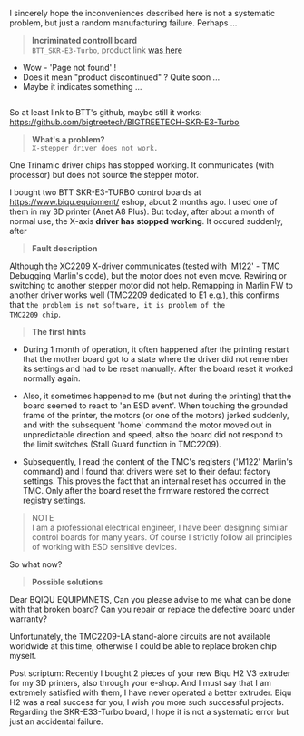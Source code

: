 
I sincerely hope the inconveniences described here is not a systematic problem, but just a random manufacturing failure.  Perhaps ...

> __Incriminated controll board__  
<code>BTT_SKR-E3-Turbo</code>, product link 
<a href="https://www.biqu.equipment/products/btt-skr-v1-4-skr-v1-4-turbo-32-bit-control-board-with-tft35-v3-0-e3-v3-0-screen-with-tmc2208-tmc2209-driver-board?_pos=1&_psq=SKR-E3-Turbo&_ss=e&_v=1.0&variant=31917893124194">was here</a>  

- Wow - 'Page not found' !
- Does it mean "product discontinued" ? Quite soon ...
- Maybe it indicates something ...
<!--
<picture>
  <source media="(min-width:650px)" srcset="https://github.com/lubond32/my_BTT_SKR-E3-Turbo_problems/blob/main/picture.png">
  <source media="(min-width:465px)" srcset="https://github.com/lubond32/my_BTT_SKR-E3-Turbo_problems/blob/main/picture.png">
  <img src="https://github.com/lubond32/my_BTT_SKR-E3-Turbo_problems/blob/main/picture.png" alt="Flowers" style="width:auto;">
</picture>
-->
<img scr="https://github.com/lubond32/my_BTT_SKR-E3-Turbo_problems/blob/main/picture.png" width="400" height="auto" />



So at least link to BTT's github, maybe still it works:  
https://github.com/bigtreetech/BIGTREETECH-SKR-E3-Turbo  

  
> __What's a problem?__  
<code>X-stepper driver does not work.</code>  <br>  

One Trinamic driver chips has stopped working. It communicates (with processor) but does not source the stepper motor.  

I bought two BTT SKR-E3-TURBO control boards at https://www.biqu.equipment/ eshop, about 2 months ago. I used one of them in my 3D printer (Anet A8 Plus). But today, after about a month of normal use, the X-axis __driver has stopped working__. It occured suddenly, after 

> __Fault description__  

Although the XC2209 X-driver communicates (tested with 'M122' - TMC Debugging Marlin's code), but the motor does not even move. Rewiring or switching to another stepper motor did not help. Remapping in Marlin FW to another driver  works well (TMC2209 dedicated to E1 e.g.), this confirms that <code>the problem is not software, it is problem of the TMC2209 chip</code>.

> __The first hints__  

- During 1 month of operation, it often happened after the printing restart that the mother board got to a state where the driver did not remember its settings and had to be reset manually. After the board reset it worked normally again.

- Also, it sometimes happened to me (but not during the printing) that the board seemed to react to 'an ESD event'. When touching the grounded frame of the printer, the motors (or one of the motors) jerked suddenly, and with the subsequent 'home' command the motor moved out in unpredictable direction and speed, altso the board did not respond to the limit switches (Stall Guard function in TMC2209).

- Subsequently, I read the content of the TMC's registers ('M122' Marlin's command) and I found that drivers were set to their defaut factory settings. This proves the fact that an internal reset has occurred in the TMC. Only after the board reset the firmware restored the correct registry settings.

> NOTE  
I am a professional electrical engineer, I have been designing similar control boards for many years. Of course I strictly follow all principles of working with ESD sensitive devices.

So  what now?

> __Possible solutions__  

Dear BQIQU EQUIPMNETS, Can you please advise to me what can be done with that broken board? Can you repair or replace the defective board under warranty?

Unfortunately, the TMC2209-LA stand-alone circuits are not available worldwide at this time, otherwise I could be able to replace broken chip myself.

Post scriptum:
Recently I bought 2 pieces of your new Biqu H2 V3 extruder for my 3D printers, also through your e-shop. And I must say that I am extremely satisfied with them, I have never operated a better extruder. Biqu H2 was a real success for you, I wish you more such successful projects.
Regarding the SKR-E33-Turbo board, I hope it is not a systematic error but just an accidental failure. 
